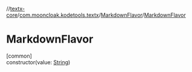 //[textx-core](../../../index.md)/[com.mooncloak.kodetools.textx](../index.md)/[MarkdownFlavor](index.md)/[MarkdownFlavor](-markdown-flavor.md)

# MarkdownFlavor

[common]\
constructor(value: [String](https://kotlinlang.org/api/latest/jvm/stdlib/kotlin/-string/index.html))
